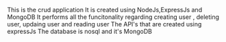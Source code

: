This is the crud application
It is created using NodeJs,ExpressJs and MongoDB
It performs all the funcitonality regarding creating user , deleting user, updaing user and reading user
The API's that are created using expressJs
The database is nosql and it's MongoDB
